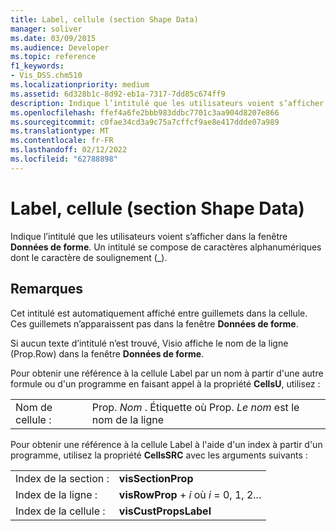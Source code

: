 ```yaml
---
title: Label, cellule (section Shape Data)
manager: soliver
ms.date: 03/09/2015
ms.audience: Developer
ms.topic: reference
f1_keywords:
- Vis_DSS.chm510
ms.localizationpriority: medium
ms.assetid: 6d328b1c-8d92-eb1a-7317-7dd85c674ff9
description: Indique l’intitulé que les utilisateurs voient s’afficher dans la fenêtre  Données de forme. Un intitulé se compose de caractères alphanumériques dont le caractère de soulignement (_).
ms.openlocfilehash: ffef4a6fe2bbb983ddbc7701c3aa904d8207e866
ms.sourcegitcommit: c0fae34cd3a9c75a7cffcf9ae8e417ddde07a989
ms.translationtype: MT
ms.contentlocale: fr-FR
ms.lasthandoff: 02/12/2022
ms.locfileid: "62788898"
---
```

# <a name="label-cell-shape-data-section"></a>Label, cellule (section Shape Data)

Indique l’intitulé que les utilisateurs voient s’afficher dans la fenêtre  **Données de forme**. Un intitulé se compose de caractères alphanumériques dont le caractère de soulignement (_). 
  
## <a name="remarks"></a>Remarques

Cet intitulé est automatiquement affiché entre guillemets dans la cellule. Ces guillemets n’apparaissent pas dans la fenêtre **Données de forme**. 
  
Si aucun texte d’intitulé n’est trouvé, Visio affiche le nom de la ligne (Prop.Row) dans la fenêtre **Données de forme**. 
  
Pour obtenir une référence à la cellule Label par un nom à partir d'une autre formule ou d'un programme en faisant appel à la propriété **CellsU**, utilisez : 
  
|||
|:-----|:-----|
|Nom de cellule :  <br/> |Prop. *Nom*  . Étiquette où Prop.  *Le nom*  est le nom de la ligne  <br/> |
   
Pour obtenir une référence à la cellule Label à l'aide d'un index à partir d'un programme, utilisez la propriété **CellsSRC** avec les arguments suivants : 
  
|||
|:-----|:-----|
|Index de la section :  <br/> |**visSectionProp** <br/> |
|Index de la ligne :  <br/> |**visRowProp** +   *i* où *i* = 0, 1, 2... |
|Index de la cellule :  <br/> |**visCustPropsLabel** <br/> |
   

